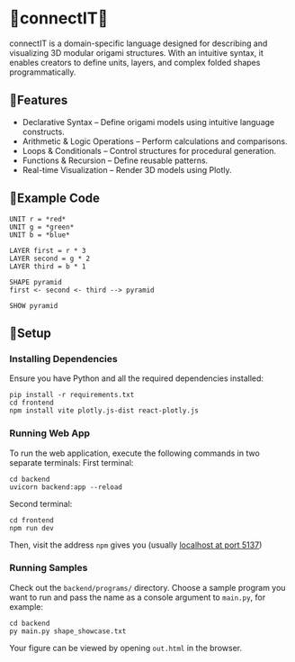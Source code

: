 # 🔺connectIT🔺

connectIT is a domain-specific language designed for describing and visualizing 3D modular origami structures. With an intuitive syntax, it enables creators to define units, layers, and complex folded shapes programmatically. <br />

## 🔺Features

- Declarative Syntax – Define origami models using intuitive language constructs.
- Arithmetic & Logic Operations – Perform calculations and comparisons.
- Loops & Conditionals – Control structures for procedural generation.
- Functions & Recursion – Define reusable patterns.
- Real-time Visualization – Render 3D models using Plotly. <br />

## 🔺Example Code

```
UNIT r = *red*
UNIT g = *green*
UNIT b = *blue*

LAYER first = r * 3
LAYER second = g * 2
LAYER third = b * 1

SHAPE pyramid
first <- second <- third --> pyramid

SHOW pyramid
```

## 🔺Setup

### Installing Dependencies

Ensure you have Python and all the required dependencies installed:

```
pip install -r requirements.txt
cd frontend
npm install vite plotly.js-dist react-plotly.js
```

### Running Web App

To run the web application, execute the following commands in two separate terminals:
First terminal:

```
cd backend
uvicorn backend:app --reload
```

Second terminal:

```
cd frontend
npm run dev
```

Then, visit the address `npm` gives you (usually [localhost at port 5137](http://localhost:5173/))

### Running Samples

Check out the `backend/programs/` directory. Choose a sample program you want to run and pass the name as a console argument to `main.py`, for example:

```
cd backend
py main.py shape_showcase.txt
```

Your figure can be viewed by opening `out.html` in the browser.
